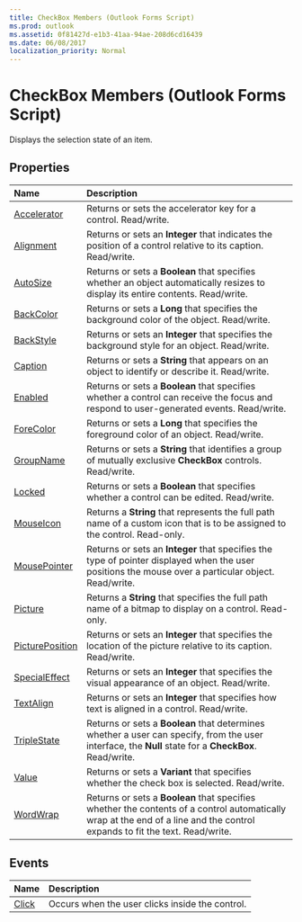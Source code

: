 ```yaml
---
title: CheckBox Members (Outlook Forms Script)
ms.prod: outlook
ms.assetid: 0f81427d-e1b3-41aa-94ae-208d6cd16439
ms.date: 06/08/2017
localization_priority: Normal
---
```



# CheckBox Members (Outlook Forms Script)

Displays the selection state of an item.


## Properties





|Name|Description|
|:-----|:-----|
| [Accelerator](Outlook.checkbox.accelerator.md)|Returns or sets the accelerator key for a control. Read/write.|
| [Alignment](Outlook.checkbox.alignment.md)|Returns or sets an  **Integer** that indicates the position of a control relative to its caption. Read/write.|
| [AutoSize](Outlook.checkbox.autosize.md)|Returns or sets a  **Boolean** that specifies whether an object automatically resizes to display its entire contents. Read/write.|
| [BackColor](Outlook.checkbox.backcolor.md)|Returns or sets a  **Long** that specifies the background color of the object. Read/write.|
| [BackStyle](Outlook.checkbox.backstyle.md)|Returns or sets an  **Integer** that specifies the background style for an object. Read/write.|
| [Caption](Outlook.checkbox.caption.md)|Returns or sets a  **String** that appears on an object to identify or describe it. Read/write.|
| [Enabled](Outlook.checkbox.enabled.md)|Returns or sets a  **Boolean** that specifies whether a control can receive the focus and respond to user-generated events. Read/write.|
| [ForeColor](Outlook.checkbox.forecolor.md)|Returns or sets a  **Long** that specifies the foreground color of an object. Read/write.|
| [GroupName](Outlook.checkbox.groupname.md)|Returns or sets a  **String** that identifies a group of mutually exclusive **CheckBox** controls. Read/write.|
| [Locked](Outlook.checkbox.locked.md)|Returns or sets a  **Boolean** that specifies whether a control can be edited. Read/write.|
| [MouseIcon](Outlook.checkbox.mouseicon.md)|Returns a  **String** that represents the full path name of a custom icon that is to be assigned to the control. Read-only.|
| [MousePointer](Outlook.checkbox.mousepointer.md)|Returns or sets an  **Integer** that specifies the type of pointer displayed when the user positions the mouse over a particular object. Read/write.|
| [Picture](Outlook.checkbox.picture.md)|Returns a  **String** that specifies the full path name of a bitmap to display on a control. Read-only.|
| [PicturePosition](Outlook.checkbox.pictureposition.md)|Returns or sets an  **Integer** that specifies the location of the picture relative to its caption. Read/write.|
| [SpecialEffect](Outlook.checkbox.specialeffect.md)|Returns or sets an  **Integer** that specifies the visual appearance of an object. Read/write.|
| [TextAlign](Outlook.checkbox.textalign.md)|Returns or sets an  **Integer** that specifies how text is aligned in a control. Read/write.|
| [TripleState](Outlook.checkbox.triplestate.md)|Returns or sets a  **Boolean** that determines whether a user can specify, from the user interface, the **Null** state for a **CheckBox**. Read/write.|
| [Value](Outlook.checkbox.value.md)|Returns or sets a  **Variant** that specifies whether the check box is selected. Read/write.|
| [WordWrap](Outlook.checkbox.wordwrap.md)|Returns or sets a  **Boolean** that specifies whether the contents of a control automatically wrap at the end of a line and the control expands to fit the text. Read/write.|

## Events





|Name|Description|
|:-----|:-----|
| [Click](Outlook.checkbox(event).md)|Occurs when the user clicks inside the control.|

